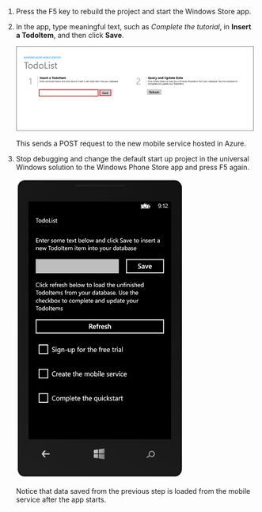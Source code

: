 
1. Press the F5 key to rebuild the project and start the Windows Store app.

2. In the app, type meaningful text, such as *Complete the tutorial*, in **Insert a TodoItem**, and then click **Save**.

    ![](./media/mobile-services-windows-universal-test-app/mobile-quickstart-startup.png)

    This sends a POST request to the new mobile service hosted in Azure.

3. Stop debugging and change the default start up project in the universal Windows solution to the Windows Phone Store app and press F5 again.

    ![](./media/mobile-services-windows-universal-test-app/mobile-quickstart-completed-wp8.png)
    
    Notice that data saved from the previous step is loaded from the mobile service after the app starts.
